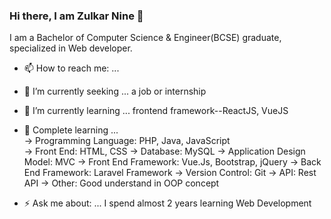 ### Hi there, I am Zulkar Nine 👋

 I am a  Bachelor of Computer Science & Engineer(BCSE) graduate, specialized in Web developer.
 - 📫 How to reach me: ...

- 🔭 I’m currently seeking ... a job or internship
- 🌱 I’m currently learning ... frontend framework--ReactJS, VueJS
- 💬 Complete learning ...   
 -> Programming Language: PHP, Java, JavaScript  
 -> Front End: HTML, CSS 
 -> Database: MySQL 
 -> Application Design Model: MVC
 -> Front End Framework: Vue.Js, Bootstrap, jQuery
 -> Back End Framework: Laravel Framework
 -> Version Control: Git
 -> API: Rest API
 -> Other: Good understand in OOP concept

- ⚡ Ask me about: ... I spend almost 2 years learning Web Development

